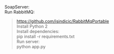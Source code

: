 SoapServer:  
Run RabbitMQ:  
> https://github.com/isindicic/RabbitMqPortable  
Install Python 2  
Install dependencies:  
> pip install -r requirements.txt  
Run server:  
> python app.py  
